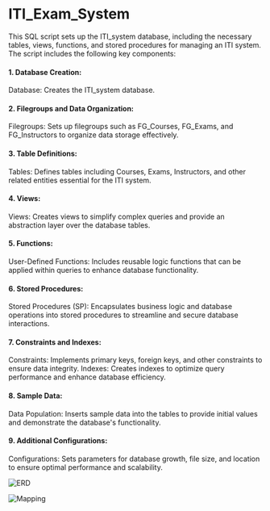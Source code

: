 # ITI_Exam_System
This SQL script sets up the ITI_system database, including the necessary tables, views, functions, and stored procedures for managing an ITI system. The script includes the following key components:

#### 1. Database Creation:
Database: Creates the ITI_system database.

#### 2. Filegroups and Data Organization:
Filegroups: Sets up filegroups such as FG_Courses, FG_Exams, and FG_Instructors to organize data storage effectively.

#### 3. Table Definitions:
Tables: Defines tables including Courses, Exams, Instructors, and other related entities essential for the ITI system.

#### 4. Views:
Views: Creates views to simplify complex queries and provide an abstraction layer over the database tables.

#### 5. Functions:
User-Defined Functions: Includes reusable logic functions that can be applied within queries to enhance database functionality.

#### 6. Stored Procedures:
Stored Procedures (SP): Encapsulates business logic and database operations into stored procedures to streamline and secure database interactions.

#### 7. Constraints and Indexes:
Constraints: Implements primary keys, foreign keys, and other constraints to ensure data integrity.
Indexes: Creates indexes to optimize query performance and enhance database efficiency.

#### 8. Sample Data:
Data Population: Inserts sample data into the tables to provide initial values and demonstrate the database's functionality.

#### 9. Additional Configurations:
Configurations: Sets parameters for database growth, file size, and location to ensure optimal performance and scalability.

![ERD](https://github.com/user-attachments/assets/f28e56ff-b463-4040-8cd7-1f9ff4ad6b08)

![Mapping](https://github.com/user-attachments/assets/412d78f4-e7db-49aa-a866-28d6373b9e1e)
